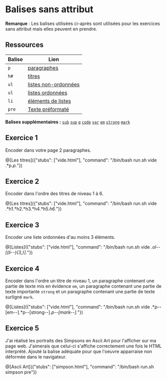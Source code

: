 # Balises sans attribut

**Remarque** : Les balises utilisées ci-après sont utilisées pour les exercices sans attribut mais elles peuvent en prendre.

## Ressources
|Balise|Lien|
|------|----|
|`p`|[paragraphes](https://www.w3schools.com/tags/tag_p.asp)|
|`h#`|[titres](https://www.w3schools.com/tags/tag_hn.asp)|
|`ul`|[listes non-ordonnées](https://www.w3schools.com/tags/tag_ul.asp)|
|`ul`|[listes ordonnées](https://www.w3schools.com/tags/tag_ol.asp)|
|`li`|[éléments de listes](https://www.w3schools.com/tags/tag_li.asp)|
|`pre`|[Texte préformaté](https://www.w3schools.com/tags/tag_pre.asp)|

**Balises supplémentaires :**
[`sub`](https://www.w3schools.com/tags/tag_sub.asp) [`sup`](https://www.w3schools.com/tags/tag_sup.asp) [`q`](https://www.w3schools.com/tags/tag_q.asp) [`code`](https://www.w3schools.com/tags/tag_code.asp) [`var`](https://www.w3schools.com/tags/tag_var.asp) [`em`](https://www.w3schools.com/tags/tag_em.asp) [`strong`](https://www.w3schools.com/tags/tag_strong.asp) [`mark`](https://www.w3schools.com/tags/tag_mark.asp)

## Exercice 1

Encoder dans votre page 2 paragraphes.

@[Les titres]({"stubs": ["vide.html"], "command": "/bin/bash run.sh vide .*p.*p.*"})

## Exercice 2

Encoder dans l'ordre des titres de niveau 1 à 6.

@[Les titres]({"stubs": ["vide.html"], "command": "/bin/bash run.sh vide .*h1.*h2.*h3.*h4.*h5.*h6.*"})


## Exercice 3

Encoder une liste ordonnées d'au moins 3 éléments.

@[Listes]({"stubs": ["vide.html"], "command": "/bin/bash run.sh vide .*ol--[(li--){3,}].*"})

## Exercice 4

Encoder dans l'ordre un titre de niveau 1, un paragraphe contenant une partie de texte mis en évidence `em`, un paragraphe contenant une partie de texte importante `strong` et un paragraphe contenant une partie de texte surligné `mark`.

@[Listes]({"stubs": ["vide.html"], "command": "/bin/bash run.sh vide .*p--[em--].*p--[strong--].*p--[mark--].*"})

## Exercice 5

J'ai réalisé les portraits des Simpsons en Ascii Art pour l'afficher sur ma page web. J'aimerais que celui-ci s'affiche correctement une fois le HTML interprété. Ajouté la balise adéquate pour que l'oeuvre apparraise non déformée dans le navigateur.

@[Ascii Art]({"stubs": ["simpson.html"], "command": "/bin/bash run.sh simpson pre"})